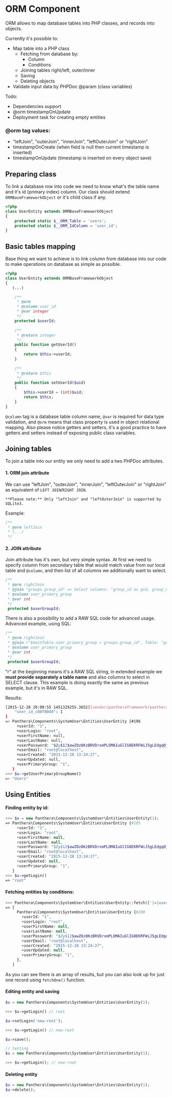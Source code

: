 ORM Component
=============

ORM allows to map database tables into PHP classes, and records into objects.

Currently it's possible to:
- Map table into a PHP class
  - Fetching from database by:
    - Column
    - Conditions
  - Joining tables right/left, outer/inner
  - Saving
  - Deleting objects
- Validate input data by PHPDoc @param (class variables)

Todo:
- Dependencies support
- @orm timestampOnUpdate
- Deployment task for creating empty entities

### @orm tag values:
- "leftJoin", "outerJoin", "innerJoin", "leftOuterJoin" or "rightJoin"
- timestampOnCreate (when field is null then current timestamp is inserted)
- timestampOnUpdate (timestamp is inserted on every object save)

## Preparing class

To link a database row into code we need to know what's the table name and it's id (primary index) column.
Our class should extend `ORMBaseFrameworkObject` or it's child class if any.

```php
<?php
class UserEntity extends ORMBaseFrameworkObject
{
    protected static $__ORM_Table = 'users';
    protected static $__ORM_IdColumn = 'user_id';
}
```


## Basic tables mapping

Base thing we want to achieve is to link column from database into our code to make operations on database as simple as possible.

```php
<?php
class UserEntity extends ORMBaseFrameworkObject
{
   (...)

    /**
     * @orm
     * @column user_id
     * @var integer
     */
    protected $userId;
    
    /**
     * @return integer
     */
    public function getUserId()
    {
        return $this->userId;
    }
    
    /**
     * @return $this
     */
    public function setUserId($uid)
    {
        $this->userId = (int)$uid;
        return $this;
    }
}
```

`@column` tag is a database table column name, `@var` is required for data type validation, and `@orm` means that class property is used in object relational mapping.
Also please notice getters and setters, it's a good practice to have getters and setters instead of exposing public class variables.

## Joining tables

To join a table into our entity we only need to add a two PHPDoc attributes.

#### 1. ORM join attribute

We can use "leftJoin", "outerJoin", "innerJoin", "leftOuterJoin" or "rightJoin" as equivalent of `LEFT JOIN`/`RIGHT JOIN`.

`**Please note:** Only "leftJoin" and "leftOuterJoin" is supported by SQLite3.`

Example:
```php
/**
 * @orm leftJoin
 * (...)
 */
```

#### 2. JOIN attribute

Join attribute has it's own, but very simple syntax.
At first we need to specify column from secondary table that would match value from our local table and `@column`, and then list of all columns we additionally want to select.

```php
/**
 * @orm rightJoin
 * @join "groups.group_id" => Select columns: "group_id as gid, group_name"
 * @column user_primary_group
 * @var int
 */
 protected $userGroupId;
```

There is also a possibility to add a RAW SQL code for advanced usage.
Advanced example, using SQL:

```php
/**
 * @orm rightJoin
 * @join r"$mainTable.user_primary_group = groups.group_id", Table: "groups" => Select columns: "group_id as gid, group_name"
 * @column user_primary_group
 * @var int
 */
 protected $userGroupId;
```

"r" at the beginning means it's a RAW SQL string, in extended example we **must provide separately a table name**
and also columns to select in SELECT clause.
This example is doing exactly the same as previous example, but it's in RAW SQL.


Results:
```bash
[2015-12-28 20:00:55 1451329255.3652][vendor/pantheraframework/panthera/lib/Components/Orm/ORMBaseFrameworkObject.php:116]  Executing query: SELECT groups.group_id as gid, groups.group_name as group_name, s1.* FROM `users` as s1 LEFT OUTER JOIN groups ON ( groups.group_id = user_id) WHERE ( s1.user_id = :user_id_c08f80d4 ) ORDER BY s1.user_id ASC LIMIT 1 OFFSET 0 , data: {
    "user_id_c08f80d4": 1
} 
=> Panthera\Components\SystemUser\Entities\UserEntity {#196
     +userId: "1",
     +userLogin: "root",
     +userFirstName: null,
     +userLastName: null,
     +userPassword: "$2y$12$awZOz8KzBRVDrxmPLOMAIuGlIG0EKRFWiJ5gLEdgqOjm69rBdQigW",
     +userEmail: "root@localhost",
     +userCreated: "2015-12-28 13:24:27",
     +userUpdated: null,
     +userPrimaryGroup: "1",
   }
>>> $u->getUserPrimaryGroupName()
=> "Users"
```

## Using Entities

#### Finding entity by id:

```php
>>> $u = new Panthera\Components\SystemUser\Entities\UserEntity(1);
=> Panthera\Components\SystemUser\Entities\UserEntity {#195
     +userId: "1",
     +userLogin: "root",
     +userFirstName: null,
     +userLastName: null,
     +userPassword: "$2y$12$awZOz8KzBRVDrxmPLOMAIuGlIG0EKRFWiJ5gLEdgqOjm69rBdQigW",
     +userEmail: "root@localhost",
     +userCreated: "2015-12-28 13:24:27",
     +userUpdated: null,
     +userPrimaryGroup: "1",
   }
>>> $u->getLogin()
=> "root"
```

#### Fetching entities by conditions:

```php
>>> Panthera\Components\SystemUser\Entities\UserEntity::fetch(['|=|user_id' => 1])
=> [
     Panthera\Components\SystemUser\Entities\UserEntity {#209
       +userId: "1",
       +userLogin: "root",
       +userFirstName: null,
       +userLastName: null,
       +userPassword: "$2y$12$awZOz8KzBRVDrxmPLOMAIuGlIG0EKRFWiJ5gLEdgqOjm69rBdQigW",
       +userEmail: "root@localhost",
       +userCreated: "2015-12-28 13:24:27",
       +userUpdated: null,
       +userPrimaryGroup: "1",
     },
   ]
```

As you can see there is an array of results, but you can also look up for just one record using `fetchOne()` function.

#### Editing entity and saving

```php
$u = new Panthera\Components\SystemUser\Entities\UserEntity(1);

>>> $u->getLogin() // root

$u->setLogin('new-root');

>>> $u->getLogin() // new-root

$u->save();

// testing
$u = new Panthera\Components\SystemUser\Entities\UserEntity(1);

>>> $u->getLogin(); // new-root
```

#### Deleting entity
```php
$u = new Panthera\Components\SystemUser\Entities\UserEntity(1);
$u->delete();
```